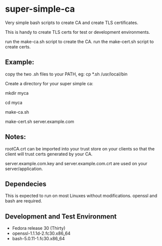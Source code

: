 # super-simple-ca
Very simple bash scripts to create  CA and create TLS certificates.

This is handy to create TLS certs for test or development environments.

run the make-ca.sh script to create the CA.
run the make-cert.sh script to create certs.

## Example:

copy the two .sh files to your PATH, eg: cp *.sh /usr/local/bin

Create a directory for your super simple ca:


mkdir myca

cd myca

make-ca.sh

make-cert.sh server.example.com

## Notes:

rootCA.crt can be imported into your trust store on your clients so that the client will trust certs generated by your CA.

server.example.com.key and server.example.com.crt are used on your server/application.

## Dependecies

This is expected to run on most Linuxes without modifications.
openssl and bash are required.

## Development and Test Environment

- Fedora release 30 (Thirty)
- openssl-1.1.1d-2.fc30.x86_64
- bash-5.0.11-1.fc30.x86_64

